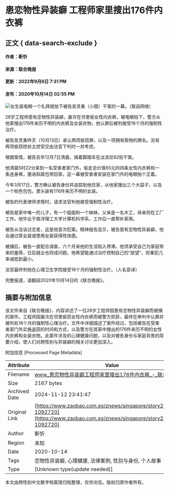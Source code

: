 # 患恋物性异装癖 工程师家里搜出176件内衣裤

## 正文 { data-search-exclude }


#### 作者：靳忻

#### 来源：联合晚报

#### 更新：2022年9月6日 7:31 PM

#### 发布：2020年10月14日 02:55 PM

![女生装电眼一个礼拜就拍下被告吴灵勇（小图）干案的一幕。（取自网络）](https://static.zaobao.com.sg/s3fs-public/styles/article_large_full/public/images/202010/20201014/20201014_ln_touqie.jpg?VersionId=5CeKZeuZXA6k29qNA8iYYIO_6Cn98lhy&itok=JKMPx2pS)

28岁工程师患有恋物性异装癖，屡次在邻里偷女性内衣裤，被电眼拍下，警方从他家搜出176件来历不明的内衣裤及女装衣物，他认罪后被判接受18个月的强制性治疗。

被告吴灵勇昨天（10月13日）承认两项偷窃罪，以及一项拥有赃物的罪名。另有两项偷窃控状主控官交由法官下判时一并考虑。

根据案情，被告去年12月7日清晨，骑着脚踏车在淡滨尼82街干案。

他清晨5时22分来到一名受害者家门外，偷走总价值65元的四条女性内衣裤和一条连身裤，塞进斜肩包带回家。这一幕被受害者安装在家门外的电眼拍个正着。

今年3月17日，警方确认被告身份并追踪到他住家，从他家搜出三个大袋子，以及一个棕色包包，里头装有176件来历不明的女装。

被告的代表律师求情时，请求法官判他接受强制性治疗。

被告是家中唯一的儿子，有一个姐姐和一个妹妹，父亲是一名木工，母亲则在工厂工作。他毕业于南洋理工大学计算机科学系，工作后一直帮补家用。

被告从没谈过恋爱，这是他首次犯案。精神报告显示，被告患有恋物性异装癖，他会通过穿女装或使用女装获得性快感。

被捕后，被告一直配合调查，六个月来他的生活陷入停滞。他须承受自己为家庭带来的羞辱，日后就业也将成问题。他希望能通过治疗控制自己的“欲望”，将重犯几率减低到最小。

法官最终判他在心理卫生学院接受18个月的强制性治疗。（人名音译）

完整报道，请翻阅2020年10月14日的《联合晚报》。

## 摘要与附加信息

<!-- tcd_abstract -->
该文件来自《联合晚报》，内容讲述了一位28岁工程师因患有恋物性异装癖而被捕的案件。工程师因屡次在邻里偷窃女性内衣裤而被警方抓获，最终在审判中认罪并被判处18个月的强制性心理治疗。文件中详细描述了案件经过，包括被告在受害者家门外实施盗窃的时间和方式，以及警方在其家中搜出的176件来历不明的女性内衣裤和女装衣物。此案件涉及的心理健康问题，以及对被告身份与家庭背景的简要介绍，使人们对跨性别与异装癖的相关讨论更加深入。
<!-- tcd_abstract_end -->

附加信息 [Processed Page Metadata]

| Attribute       | Value                                  |
|-----------------|----------------------------------------|
| Filename        | www_患恋物性异装癖工程师家里搜出176件内衣裤_-_联合早报.md                             |
| Size            | 2167 bytes                           |
| Archived Date   | 2024-11-12 23:41:47                             |
| Original Link   | [https://www.zaobao.com.sg/znews/singapore/story20201014-1092720](https://www.zaobao.com.sg/znews/singapore/story20201014-1092720)                       |
| Author          | 靳忻                               |
| Region          | 未知                               |
| Date            | 2020-10-14                                 |
| Tags            | 恋物性异装癖, 心理健康, 法律案例, 性别与身份, 个人故事                                 |
| Type            | [Unknown type(update needed)]                                 |
<!-- tcd_table_end -->

本文由跨性别中文数字档案馆归档整理，仅供浏览。版权归原作者所有。
